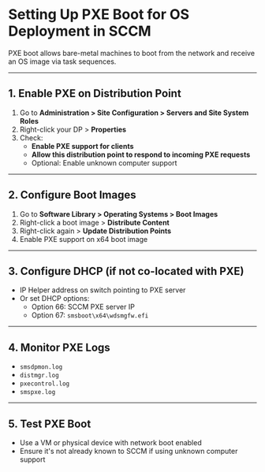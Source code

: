 
# Setting Up PXE Boot for OS Deployment in SCCM

PXE boot allows bare-metal machines to boot from the network and receive an OS image via task sequences.

---

## 1. Enable PXE on Distribution Point

1. Go to **Administration > Site Configuration > Servers and Site System Roles**
2. Right-click your DP > **Properties**
3. Check:
   - **Enable PXE support for clients**
   - **Allow this distribution point to respond to incoming PXE requests**
   - Optional: Enable unknown computer support

---

## 2. Configure Boot Images

1. Go to **Software Library > Operating Systems > Boot Images**
2. Right-click a boot image > **Distribute Content**
3. Right-click again > **Update Distribution Points**
4. Enable PXE support on x64 boot image

---

## 3. Configure DHCP (if not co-located with PXE)

- IP Helper address on switch pointing to PXE server
- Or set DHCP options:
  - Option 66: SCCM PXE server IP
  - Option 67: `smsboot\x64\wdsmgfw.efi`

---

## 4. Monitor PXE Logs

- `smsdpmon.log`
- `distmgr.log`
- `pxecontrol.log`
- `smspxe.log`

---

## 5. Test PXE Boot

- Use a VM or physical device with network boot enabled
- Ensure it's not already known to SCCM if using unknown computer support
